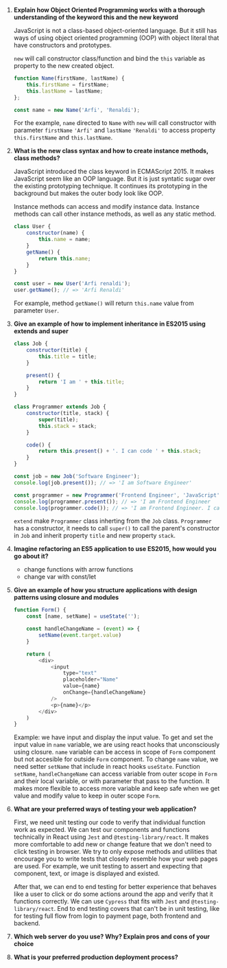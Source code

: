1. **Explain how Object Oriented Programming works with a thorough understanding of the keyword this and the new keyword**

    JavaScript is not a class-based object-oriented language. But it still has ways of using object oriented programming (OOP) with object literal that have constructors and prototypes.

    `new` will call constructor class/function and bind the `this` variable as property to the new created object.

    ```js
    function Name(firstName, lastName) {
        this.firstName = firstName;
        this.lastName = lastName;
    };

    const name = new Name('Arfi', 'Renaldi');
    ```

    For the example, `name` directed to `Name` with `new` will call constructor with parameter `firstName` `'Arfi'` and `lastName` `'Renaldi'` to access property `this.firstName` and `this.lastName`.

2. **What is the new class syntax and how to create instance methods, class methods?**

    JavaScript introduced the class keyword in ECMAScript 2015. It makes JavaScript seem like an OOP language. But it is just syntatic sugar over the existing prototyping technique. It continues its prototyping in the background but makes the outer body look like OOP.

    Instance methods can access and modify instance data. Instance methods can call other instance methods, as well as any static method.

    ```js
    class User {
        constructor(name) {
            this.name = name;
        }
        getName() {
            return this.name;
        }
    }

    const user = new User('Arfi renaldi');
    user.getName(); // => 'Arfi Renaldi'
    ```

    For example, method `getName()` will return `this.name` value from parameter `User`.

3. **Give an example of how to implement inheritance in ES2015 using extends and super**
    ```js
    class Job {
        constructor(title) {
            this.title = title;
        }

        present() {
            return 'I am ' + this.title;
        }
    }

    class Programmer extends Job {
        constructor(title, stack) {
            super(title);
            this.stack = stack;
        }

        code() {
            return this.present() + '. I can code ' + this.stack;
        }
    }

    const job = new Job('Software Engineer');
    console.log(job.present()); // => 'I am Software Engineer'

    const programmer = new Programmer('Frontend Engineer', 'JavaScript');
    console.log(programmer.present()); // => 'I am Frontend Engineer
    console.log(programmer.code()); // => 'I am Frontend Engineer. I can code JavaScript'
    ```
    `extend` make `Programmer` class inherting from the `Job` class. `Programmer` has a constructor, it needs to call `super()` to call the parent's constructor in `Job` and inherit property `title` and new property `stack`.

4. **Imagine refactoring an ES5 application to use ES2015, how would you go about it?**

    - change functions with arrow functions
    - change var with const/let

5. **Give an example of how you structure applications with design patterns using closure and modules**

    ```js
    function Form() {
        const [name, setName] = useState('');

        const handleChangeName = (event) => {
            setName(event.target.value)
        }

        return (
            <div>
                <input
                    type="text"
                    placeholder="Name"
                    value={name}
                    onChange={handleChangeName}
                />
                <p>{name}</p>
            </div>
        )
    }
    ```
    Example: we have input and display the input value. To get and set the input value in `name` variable, we are using react hooks that unconsciously using closure. `name` variable can be access in scope of `Form` component but not accesible for outside `Form` component. To change `name` value, we need setter `setName` that include in react hooks `useState`. Function `setName`, `handleChangeName` can access variable from outer scope in `Form` and their local variable, or with parameter that pass to the function. It makes more flexible to access more variable and keep safe when we get value and modify value to keep in outer scope `Form`.

6. **What are your preferred ways of testing your web application?**

    First, we need unit testing our code to verify that individual function work as expected. We can test our components and functions technically in React using `Jest` and `@testing-library/react`. It makes more comfortable to add new or change feature that we don't need to click testing in browser. We try to only expose methods and utilities that encourage you to write tests that closely resemble how your web pages are used. For example, we unit testing to assert and expecting that component, text, or image is displayed and existed.

    After that, we can end to end testing for better experience that behaves like a user to click or do some actions around the app and verify that it functions correctly. We can use `Cypress` that fits with `Jest` and `@testing-library/react`. End to end testing covers that can't be in unit testing, like for testing full flow from login to payment page, both frontend and backend.

7. **Which web server do you use? Why? Explain pros and cons of your choice**

8. **What is your preferred production deployment process?**
